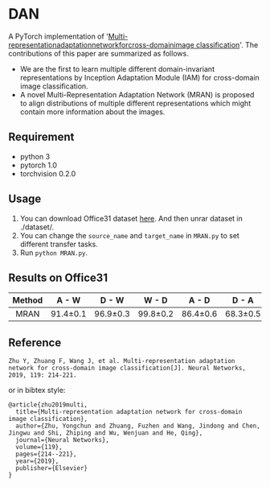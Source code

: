 # DAN
A PyTorch implementation of '[Multi-representationadaptationnetworkforcross-domainimage
classification](https://www.sciencedirect.com/science/article/pii/S0893608019301984)'.
The contributions of this paper are summarized as follows. 
* We are the first to learn multiple different domain-invariant representations by Inception
Adaptation Module (IAM) for cross-domain image classification.
* A novel Multi-Representation Adaptation Network (MRAN) is proposed to align distributions of multiple different representations which might contain more information about the images.

## Requirement
* python 3
* pytorch 1.0
* torchvision 0.2.0

## Usage
1. You can download Office31 dataset [here](https://pan.baidu.com/s/1o8igXT4#list/path=%2F). And then unrar dataset in ./dataset/.
2. You can change the `source_name` and `target_name` in `MRAN.py` to set different transfer tasks.
3. Run `python MRAN.py`.

## Results on Office31
| Method | A - W | D - W | W - D | A - D | D - A | W - A | Average |
|:--------------:|:-----:|:-----:|:-----:|:-----:|:----:|:----:|:-------:|
| MRAN | 91.4±0.1 | 96.9±0.3 | 99.8±0.2 | 86.4±0.6 | 68.3±0.5 | 70.9±0.6 | 85.6 |

## Reference

```
Zhu Y, Zhuang F, Wang J, et al. Multi-representation adaptation network for cross-domain image classification[J]. Neural Networks, 2019, 119: 214-221.
```

or in bibtex style:

```
@article{zhu2019multi,
  title={Multi-representation adaptation network for cross-domain image classification},
  author={Zhu, Yongchun and Zhuang, Fuzhen and Wang, Jindong and Chen, Jingwu and Shi, Zhiping and Wu, Wenjuan and He, Qing},
  journal={Neural Networks},
  volume={119},
  pages={214--221},
  year={2019},
  publisher={Elsevier}
}
```